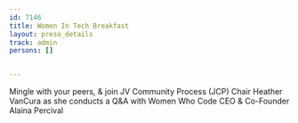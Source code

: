 ```yaml
---
id: 7146
title: Women In Tech Breakfast
layout: preso_details
track: admin
persons: []


---
```


Mingle with your peers, & join JV Community Process (JCP) Chair Heather VanCura as she conducts a Q&A with Women Who Code CEO & Co-Founder Alaina Percival

 